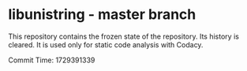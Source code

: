 # libunistring - master branch

This repository contains the frozen state of the repository.
Its history is cleared. It is used only for static code
analysis with Codacy.

Commit Time: 1729391339